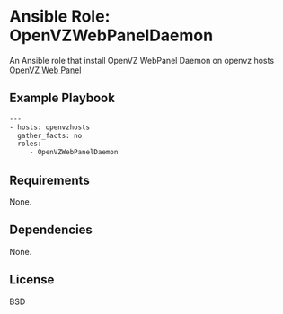 # Ansible Role: OpenVZWebPanelDaemon

An Ansible role that install OpenVZ WebPanel Daemon on openvz hosts
[OpenVZ Web Panel](http://code.google.com/p/ovz-web-panel/) 

## Example Playbook
```sh
---
- hosts: openvzhosts
  gather_facts: no     
  roles:
     - OpenVZWebPanelDaemon
```
## Requirements

None.

## Dependencies

None.

## License

BSD


